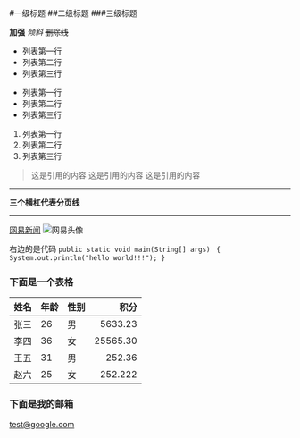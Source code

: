 #一级标题
##二级标题
###三级标题


**加强**
*倾斜* 
~~删除线~~

* 列表第一行
* 列表第二行
* 列表第三行

- 列表第一行
- 列表第二行
- 列表第三行

1. 列表第一行
2. 列表第二行
3. 列表第三行

> 这是引用的内容
> 这是引用的内容
> 这是引用的内容

---

**三个横杠代表分页线**

---
[网易新闻](http://news.163.com/)
![网易头像](http://img6.cache.netease.com/photo/0007/2016-01-06/BCLMS2T053DD0007.jpg)

右边的是代码 
 `public static void main(String[] args)`
` { System.out.println("hello world!!!"); }`

### 下面是一个表格
姓名|年龄|性别|积分  
-|-|-|-:  
张三|26|男|5633.23  
李四|36|女|25565.30  
王五|31|男|252.36  
赵六|25|女|252.222   

### 下面是我的邮箱
<test@google.com>

















